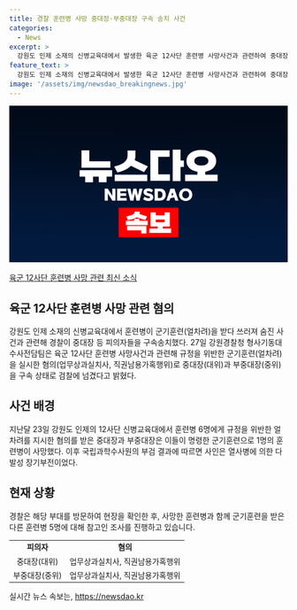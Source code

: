 ```yaml
---
title: 경찰 훈련병 사망 중대장·부중대장 구속 송치 사건
categories:
  - News
excerpt: >
  강원도 인제 소재의 신병교육대에서 발생한 육군 12사단 훈련병 사망사건과 관련하여 중대장(대위)과 부중대장(중위)이 규정을 위반한 군기훈련(얼차려)을 지시한 혐의로 구속됐다. 이로써 훈련병 6명 중 1명이 사망한 사건에서 업무상과실치사와 직권남용가혹행위 혐의가 제기되었다. 군기훈련을 받던 훈련병 중 1명이 숨지면서 사건은 큰 충격을 주었고, 현지 경찰은 해당 사건에 대한 수사를 진행 중이다.
feature_text: >
  강원도 인제 소재의 신병교육대에서 발생한 육군 12사단 훈련병 사망사건과 관련하여 중대장(대위)과 부중대장(중위)이 규정을 위반한 군기훈련(얼차려)을 지시한 혐의로 구속됐다. 이로써 훈련병 6명 중 1명이 사망한 사건에서 업무상과실치사와 직권남용가혹행위 혐의가 제기되었다. 군기훈련을 받던 훈련병 중 1명이 숨지면서 사건은 큰 충격을 주었고, 현지 경찰은 해당 사건에 대한 수사를 진행 중이다.
image: '/assets/img/newsdao_breakingnews.jpg'
---
```


<p><img src="/assets/img/newsdao_breakingnews.jpg" alt="koreaapp 속보" /></p>

<p><u>육군 12사단 훈련병 사망 관련 최신 소식</u></p>

<h2 data-ke-size="size26">육군 12사단 훈련병 사망 관련 혐의</h2>

<p data-ke-size="size16">강원도 인제 소재의 신병교육대에서 훈련병이 군기훈련(얼차려)을 받다 쓰러져 숨진 사건과 관련해 경찰이 중대장 등 피의자들을 구속송치했다. 27일 강원경찰청 형사기동대 수사전담팀은 육군 12사단 훈련병 사망사건과 관련해 규정을 위반한 군기훈련(얼차려)을 실시한 혐의(업무상과실치사, 직권남용가혹행위)로 중대장(대위)과 부중대장(중위)을 구속 상태로 검찰에 넘겼다고 밝혔다.</p>

<h2 data-ke-size="size26">사건 배경</h2>

<p data-ke-size="size16">지난달 23일 강원도 인제의 12사단 신병교육대에서 훈련병 6명에게 규정을 위반한 얼차려를 지시한 혐의를 받은 중대장과 부중대장은 이들이 명령한 군기훈련으로 1명의 훈련병이 사망했다. 이후 국립과학수사원의 부검 결과에 따르면 사인은 열사병에 의한 다발성 장기부전이었다.</p>

<h2 data-ke-size="size26">현재 상황</h2>

<p data-ke-size="size16">경찰은 해당 부대를 방문하여 현장을 확인한 후, 사망한 훈련병과 함께 군기훈련을 받은 다른 훈련병 5명에 대해 참고인 조사를 진행하고 있습니다.</p>

<table>
    <tbody>
        <tr>
            <td style="text-align: center; height: 17px;"><b>피의자</b></td>
            <td style="text-align: center; height: 17px;"><b>혐의</b></td>
        </tr>
        <tr>
            <td style="text-align: center; height: 17px;">중대장(대위)</td>
            <td style="text-align: center; height: 17px;">업무상과실치사, 직권남용가혹행위</td>
        </tr>
        <tr>
            <td style="text-align: center; height: 17px;">부중대장(중위)</td>
            <td style="text-align: center; height: 17px;">업무상과실치사, 직권남용가혹행위</td>
        </tr>
    </tbody>
</table>
실시간 뉴스 속보는, <a href="https://newsdao.kr" rel="dofollow">https://newsdao.kr</a>


